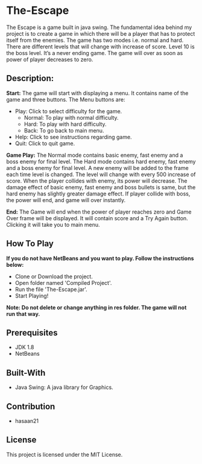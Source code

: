 # The-Escape
The Escape is a game built in java swing. The fundamental idea behind my project is to create a game in which there will be a player that has to protect itself from the enemies. The game has two modes i.e. normal and hard. There are different levels that will change with increase of score. Level 10 is the boss level. It’s a never ending game. The game will over as soon as power of player decreases to zero.

## Description:

**Start:** The game will start with displaying a menu. It contains name of the game and three buttons. The Menu buttons are:
  *	Play: Click to select difficulty for the game.
    *	Normal: To play with normal difficulty.
    *	Hard: To play with hard difficulty.
    *	Back: To go back to main menu.
  *	Help: Click to see instructions regarding game.
  *	Quit: Click to quit game.

**Game Play:** The Normal mode contains basic enemy, fast enemy and a boss enemy for final level. The Hard mode contains hard enemy, fast enemy and a boss enemy for final level. A new enemy will be added to the frame each time level is changed. The level will change with every 500 increase of score. When the player collides with enemy, its power will decrease. The damage effect of basic enemy, fast enemy and boss bullets is same, but the hard enemy has slightly greater damage effect. If player collide with boss, the power will end, and game will over instantly.

**End:** The Game will end when the power of player reaches zero and Game Over frame will be displayed. It will contain score and a Try Again button. Clicking it will take you to main menu.  

## How To Play
**If you do not have NetBeans and you want to play. Follow the instructions below:**

* Clone or Download the project.
* Open folder named 'Compiled Project'.
* Run the file 'The-Escape.jar'.
* Start Playing!

**Note: Do not delete or change anything in res folder. The game will not run that way.**  

## Prerequisites

* JDK 1.8
* NetBeans

## Built-With

* Java Swing: A java library for Graphics.

## Contribution

* hasaan21

## License
This project is licensed under the MIT License. 
